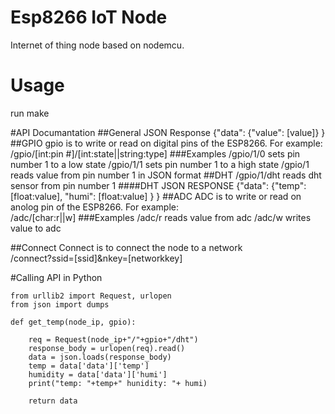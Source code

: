 # Esp8266 IoT Node
Internet of thing node based on nodemcu.


# Usage
run make

#API Documantation
##General JSON Response
{"data":
{"value": [value]}
}
##GPIO
gpio is to write or read on digital pins of the ESP8266. For example:<BR>
/gpio/[int:pin #]/[int:state||string:type]
###Examples
    /gpio/1/0    sets pin number 1 to a low state
    /gpio/1/1    sets pin number 1 to a high state
    /gpio/1      reads value from pin number 1 in JSON format
##DHT
    /gpio/1/dht  reads dht sensor from pin number 1 
####DHT JSON RESPONSE
{"data":
{"temp": [float:value],
 "humi": [float:value]
}
}
##ADC
ADC is to write or read on anolog pin of the ESP8266. For example:<BR>
/adc/[char:r||w]
###Examples
    /adc/r      reads value from adc
    /adc/w   writes value to adc

##Connect
Connect is to connect the node to a network<BR>
/connect?ssid=[ssid]&nkey=[networkkey]

#Calling API in Python
```
from urllib2 import Request, urlopen
from json import dumps

def get_temp(node_ip, gpio):
    
    req = Request(node_ip+"/"+gpio+"/dht")
    response_body = urlopen(req).read()
    data = json.loads(response_body)
    temp = data['data']['temp']
    humidity = data['data']['humi']
    print("temp: "+temp+" hunidity: "+ humi)
    
    return data
```

